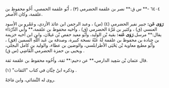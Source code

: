 ٦٤٠٤ -** س ق:** نصر بن علقمة الحضرمي (٣) ، أَبُو علقمة الحمصي، أَخُو محفوظ بن علقمة، وكان الأصغر.

**رَوَى عَن:** جبير نفير الحضرمي (٤) (س) ، وعبد الرحمن ابن عائذ الأزدي، وعَمْرو بن الأسود العنسي (ق) ، وكثير بن مُرَّةَ الحضرمي (ق) ، وأخيه محفوظ بن علقمة،** وأَبي الدَّرْدَاء يقال:** مرسل.**رَوَى عَنه:** بقية بْن الوليد، وأَبُو معيد حفص بْن غيلان، وابن ابن أخيه خزيمة بن جنادة بن محفوظ بن علقمة لَهُ عَنْهُ نسخة كبيرة، وصدقة بن عَبد اللَّهِ السمين (فق) ، وأَبُو مطيع معاوية بْن يَحْيَى الأطرابلسي، والوضين بن عطاء، والوليد بن كامل البجلي، ويحيى بن حمزة الحضرمي الْقَاضِي (س ق) .

قال عثمان بْن سَعِيد الدارمي،** عن دحيم:** ثقة، وأَخُوه محفوظ بن علقمة ثقة.

وذكره ابنُ حِبَّان في كتاب "الثقات" (١) .

روى له النَّسَائي، وابن مَاجَهْ.